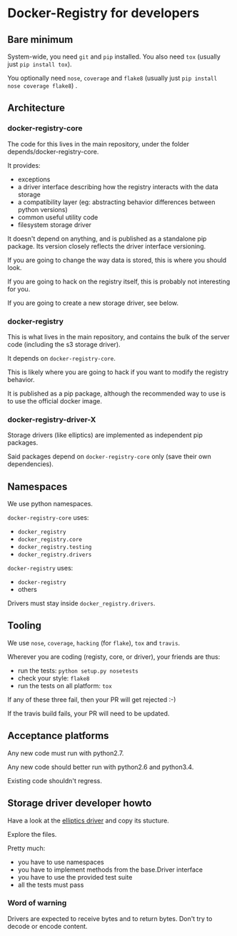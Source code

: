 # Docker-Registry for developers

## Bare minimum

System-wide, you need `git` and `pip` installed. You also need `tox` (usually just `pip install tox`).

You optionally need `nose`, `coverage` and `flake8` (usually just `pip install nose coverage flake8`) .


## Architecture

### docker-registry-core

The code for this lives in the main repository, under the folder depends/docker-registry-core.

It provides:

 * exceptions
 * a driver interface describing how the registry interacts with the data storage
 * a compatibility layer (eg: abstracting behavior differences between python versions)
 * common useful utility code
 * filesystem storage driver

It doesn't depend on anything, and is published as a standalone pip package. Its version closely reflects the driver interface versioning.

If you are going to change the way data is stored, this is where you should look.

If you are going to hack on the registry itself, this is probably not interesting for you.

If you are going to create a new storage driver, see below.

### docker-registry

This is what lives in the main repository, and contains the bulk of the server code (including the s3 storage driver).

It depends on `docker-registry-core`.

This is likely where you are going to hack if you want to modify the registry behavior.

It is published as a pip package, although the recommended way to use is to use the official docker image.


### docker-registry-driver-X

Storage drivers (like elliptics) are implemented as independent pip packages.

Said packages depend on `docker-registry-core` only (save their own dependencies).


## Namespaces

We use python namespaces.

`docker-registry-core` uses:
 * `docker_registry`
 * `docker_registry.core`
 * `docker_registry.testing`
 * `docker_registry.drivers`

`docker-registry` uses:
 * `docker-registry`
 * others

Drivers must stay inside `docker_registry.drivers`.

## Tooling

We use `nose`, `coverage`, `hacking` (for `flake`), `tox` and `travis`.

Wherever you are coding (registy, core, or driver), your friends are thus:

 * run the tests: `python setup.py nosetests`
 * check your style: `flake8`
 * run the tests on all platform: `tox`

If any of these three fail, then your PR will get rejected :-)

If the travis build fails, your PR will need to be updated. 

## Acceptance platforms

Any new code must run with python2.7.

Any new code should better run with python2.6 and python3.4.

Existing code shouldn't regress.


## Storage driver developer howto

Have a look at the [elliptics driver](https://github.com/noxiouz/docker-registry-driver-elliptics) and copy its stucture.

Explore the files.

Pretty much:

 * you have to use namespaces
 * you have to implement methods from the base.Driver interface
 * you have to use the provided test suite
 * all the tests must pass

### Word of warning

Drivers are expected to receive bytes and to return bytes.
Don't try to decode or encode content.
